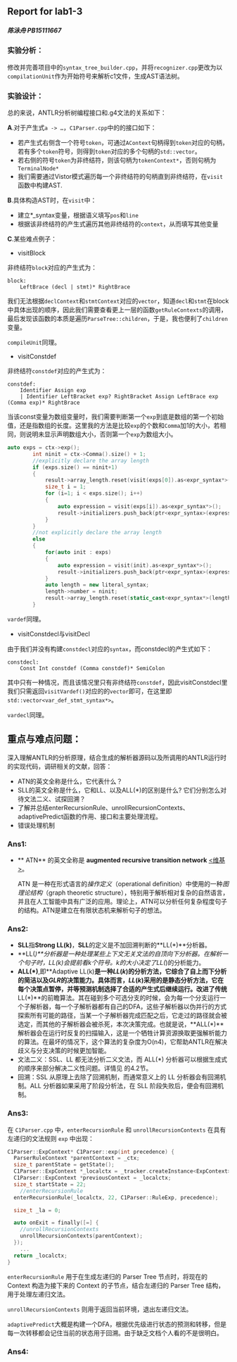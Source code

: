 ## Report for lab1-3

##### 陈泳舟 PB15111667

### 实验分析：

修改并完善项目中的`syntax_tree_builder.cpp`，并将`recognizer.cpp`更改为以`compilationUnit`作为开始符号来解析c1文件，生成AST语法树。

### 实验设计：

总的来说，ANTLR分析树编程接口和.g4文法的关系如下：

**A**.对于产生式`a -> …`，`C1Parser.cpp`中的的接口如下：

* 若产生式右侧含一个符号`token`，可通过`AContext`句柄得到`token`对应的句柄，若有多个`token`符号，则得到`token`对应的多个句柄的`std::vector`。
* 若右侧的符号`token`为非终结符，则该句柄为`tokenContext*`，否则句柄为`TerminalNode*`
* 我们需要通过Vistor模式遍历每一个非终结符的句柄直到非终结符，在`visit`函数中构建AST.

**B**.具体构造AST时，在`visit`中：

* 建立*_syntax变量，根据语义填写`pos`和`line`
* 根据该非终结符的产生式遍历其他非终结符的`context`，从而填写其他变量

**C**.某些难点例子：

* visitBlock

非终结符`block`对应的产生式为：

```g4
block:
    LeftBrace (decl | stmt)* RightBrace
```

我们无法根据`declContext`和`stmtContext`对应的`vector`，知道`decl`和`stmt`在block中具体出现的顺序，因此我们需要查看更上一层的函数`getRuleContexts`的调用，最后发现该函数的本质是遍历`ParseTree::children`，于是，我也便利了`children`变量。

`compileUnit`同理。

* visitConstdef

非终结符`constdef`对应的产生式为：

```g4
constdef:
    Identifier Assign exp
    | Identifier LeftBracket exp? RightBracket Assign LeftBrace exp (Comma exp)* RightBrace
```

当该const变量为数组变量时，我们需要判断第一个`exp`到底是数组的第一个初始值，还是指数组的长度。这里我的方法是比较`exp`的个数和`Comma`加1的大小，若相同，则说明未显示声明数组大小，否则第一个`exp`为数组大小。

```c++
auto exps = ctx->exp();
        int ninit = ctx->Comma().size() + 1;
        //explicitly declare the array length
        if (exps.size() == ninit+1)
        {
            result->array_length.reset(visit(exps[0]).as<expr_syntax*>());
            size_t i = 1;
            for (i=1; i < exps.size(); i++)
            {
                auto expression = visit(exps[i]).as<expr_syntax*>();
                result->initializers.push_back(ptr<expr_syntax>(expression));
            }
        }
        //not explicitly declare the array length
        else
        {
            for(auto init : exps)
            {
                auto expression = visit(init).as<expr_syntax*>();
                result->initializers.push_back(ptr<expr_syntax>(expression));
            }
            auto length = new literal_syntax;
            length->number = ninit;
            result->array_length.reset(static_cast<expr_syntax*>(length));
        }
```

`vardef`同理。

* visitConstdecl与visitDecl

由于我们并没有构建`constdecl`对应的`syntax`，而constdecl的产生式如下：

```
constdecl:
    Const Int constdef (Comma constdef)* SemiColon
```

其中只有一种情况，而且该情况里只有非终结符`constdef`，因此visitConstdecl里我们只需返回`visitVardef()`对应的的`vector`即可，在这里即`std::vector<var_def_stmt_syntax*>`。

`vardecl`同理。



## 重点与难点问题：

深入理解ANTLR的分析原理，结合生成的解析器源码以及所调用的ANTLR运行时的实现代码，调研相关的文献，回答：
- ATN的英文全称是什么，它代表什么？
- SLL的英文全称是什么，它和LL、以及ALL(*)的区别是什么? 它们分别怎么对待文法二义、试探回溯？
- 了解并总结enterRecursionRule、unrollRecursionContexts、adaptivePredict函数的作用、接口和主要处理流程。
- 错误处理机制

### Ans1:

* ** ATN** 的英文全称是 **augmented recursive transition network** [<维基>](https://en.wikipedia.org/wiki/Augmented_transition_network)。

  ATN 是一种在形式语言的*操作定义*（operational definition）中使用的一种*图理论结构*（graph theoretic structure），特别用于解析相对复杂的自然语言，并且在人工智能中具有广泛的应用。理论上，ATN可以分析任何复杂程度句子的结构。ATN是建立在有限状态机来解析句子的想法。

### Ans2:

* **SLL**指**Strong LL(k)**，**SLL**的定义是不加回溯判断的**LL(*)**分析器。
* **LL(*)**分析器是一种处理某些上下文无关文法的自顶向下分析器。在解析一个句子时，LL(k)会提前看k个符号。k的大小决定了LL(*)的分析能力。
* **ALL(\*)**,即**Adaptive LL(k)**是一种$LL(k)$的分析方法，它综合了自上而下分析的简洁以及$GLR$的决策能力。具体而言，$LL(k)$采用的是静态分析方法，它在每个决策点暂停，并等预测机制选择了合适的产生式后继续运行。改进了传统**LL(\*)**的前瞻算法。其在碰到多个可选分支的时候，会为每一个分支运行一个子解析器，每一个子解析器都有自己的DFA，这些子解析器以伪并行的方式探索所有可能的路径，当某一个子解析器完成匹配之后，它走过的路径就会被选定，而其他的子解析器会被杀死，本次决策完成。也就是说，**ALL(\*)**解析器会在运行时反复的扫描输入，这是一个牺牲计算资源换取更强解析能力的算法。在最坏的情况下，这个算法的复杂度为O(n4)，它帮助ANTLR在解决歧义与分支决策的时候更加智能。
* 文法二义：SSL、LL 都无法分析二义文法，而 ALL(\*) 分析器可以根据生成式的顺序来部分解决二义性问题。详情见 [<PDF>](http://www.antlr.org/papers/allstar-techreport.pdf)的4.2节。
* 回溯：SSL 从原理上去除了回溯机制，而通常意义上的 LL 分析器会有回溯机制。ALL 分析器如果采用了阶段分析法，在 SLL 阶段失败后，便会有回溯机制。

### Ans3:

在 `C1Parser.cpp` 中，`enterRecursionRule` 和 `unrollRecursionContexts` 在具有左递归的文法规则 `exp` 中出现：

```C++
C1Parser::ExpContext* C1Parser::exp(int precedence) {
  ParserRuleContext *parentContext = _ctx;
  size_t parentState = getState();
  C1Parser::ExpContext *_localctx = _tracker.createInstance<ExpContext>(_ctx, parentState);
  C1Parser::ExpContext *previousContext = _localctx;
  size_t startState = 22;
	//enterRecursionRule
  enterRecursionRule(_localctx, 22, C1Parser::RuleExp, precedence);

  size_t _la = 0;

  auto onExit = finally([=] {
	//unrollRecursionContexts
    unrollRecursionContexts(parentContext);
  });
	... 
  return _localctx;
}
```

 `enterRecursionRule` 用于在生成左递归的 Parser Tree 节点时，将现在的 Context 构造为接下来的 Context 的子节点，结合左递归的 Parser Tree 结构，用于处理左递归文法。

`unrollRecursionContexts` 则用于返回当前环境，退出左递归文法。

`adaptivePredict`大概是构建一个DFA，根据优先级进行状态的预测和转移，但是每一次转移都会记住当前的状态用于回溯。由于缺乏文档个人看的不是很明白。

### Ans4:

